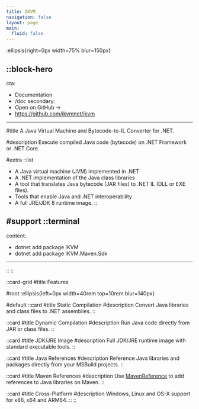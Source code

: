 ```yaml
---
title: IKVM
navigation: false
layout: page
main:
  fluid: false
---
```


:ellipsis{right=0px width=75% blur=150px}

::block-hero
---
cta:
  - Documentation
  - /doc
secondary:
  - Open on GitHub →
  - https://github.com/ikvmnet/ikvm
---

#title
A Java Virtual Machine and Bytecode-to-IL Converter for .NET.

#description
Execute compiled Java code (bytecode) on .NET Framework or .NET Core.

#extra
  ::list
  - A Java virtual machine (JVM) implemented in .NET
  - A .NET implementation of the Java class libraries
  - A tool that translates Java bytecode (JAR files) to .NET IL (DLL or EXE files).
  - Tools that enable Java and .NET interoperability
  - A full JRE/JDK 8 runtime image.
  ::

#support
  ::terminal
  ---
  content:
  - dotnet add package IKVM
  - dotnet add package IKVM.Maven.Sdk
  ---
  ::
::

::card-grid
#title
Features

#root
:ellipsis{left=0px width=40rem top=10rem blur=140px}

#default
  ::card
  #title
  Static Compilation
  #description
  Convert Java libraries and class files to .NET assemblies.
  ::

  ::card
  #title
  Dynamic Compilation
  #description
  Run Java code directly from JAR or class files.
  ::

  ::card
  #title
  JDK/JRE Image
  #description
  Full JDK/JRE runtime image with standard executable tools.
  ::

  ::card
  #title
  Java References
  #description
  Reference Java libraries and packages directly from your MSBuild projects.
  ::

  ::card
  #title
  Maven References
  #description
  Use [MavenReference](https://github.com/ikvmnet/ikvm-maven) to add references to Java libraries on Maven.
  ::

  ::card
  #title
  Cross-Platform
  #description
  Windows, Linux and OS-X support for x86, x64 and ARM64.
  ::
::
